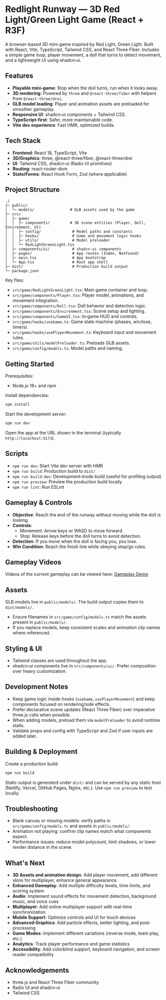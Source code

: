 # Redlight Runway — 3D Red Light/Green Light Game (React + R3F)

A browser-based 3D mini‑game inspired by Red Light, Green Light. Built with React, Vite, TypeScript, Tailwind CSS, and React Three Fiber. Includes a simple game loop, player movement, a doll that turns to detect movement, and a lightweight UI using shadcn‑ui.


## Features

- **Playable mini‑game**: Stop when the doll turns, run when it looks away.
- **3D rendering**: Powered by `three` and `@react-three/fiber` with helpers from `@react-three/drei`.
- **GLB model loading**: Player and animation assets are preloaded for smoother gameplay.
- **Responsive UI**: shadcn‑ui components + Tailwind CSS.
- **TypeScript-first**: Safer, more maintainable code.
- **Vite dev experience**: Fast HMR, optimized builds.


## Tech Stack

- **Frontend**: React 18, TypeScript, Vite
- **3D/Graphics**: three, @react-three/fiber, @react-three/drei
- **UI**: Tailwind CSS, shadcn‑ui (Radix UI primitives)
- **Routing**: react-router-dom
- **State/Forms**: React Hook Form, Zod (where applicable)


## Project Structure

```
./
├─ public/
│  └─ models/                # GLB assets used by the game
├─ src/
│  ├─ game/
│  │  ├─ components/         # 3D scene entities (Player, Doll, Environment, UI)
│  │  ├─ config/              # Model paths and constants
│  │  ├─ hooks/               # Game and movement logic hooks
│  │  ├─ utils/               # Model preloader
│  │  └─ RedLightGreenLight.tsx
│  ├─ components/ui/          # shadcn‑ui components
│  ├─ pages/                  # App routes (Index, NotFound)
│  ├─ main.tsx                # App bootstrap
│  └─ App.tsx                 # Root app shell
├─ dist/                      # Production build output
└─ package.json
```

Key files:
- `src/game/RedLightGreenLight.tsx`: Main game container and loop.
- `src/game/components/Player.tsx`: Player model, animations, and movement integration.
- `src/game/components/Doll.tsx`: Doll behavior and detection logic.
- `src/game/components/Environment.tsx`: Scene setup and lighting.
- `src/game/components/GameUI.tsx`: In‑game HUD and controls.
- `src/game/hooks/useGame.ts`: Game state machine (phases, win/lose, timers).
- `src/game/hooks/usePlayerMovement.ts`: Keyboard input and movement rules.
- `src/game/utils/modelPreloader.ts`: Preloads GLB assets.
- `src/game/config/models.ts`: Model paths and naming.


## Getting Started

Prerequisites:
- Node.js 18+ and npm

Install dependencies:

```sh
npm install
```

Start the development server:

```sh
npm run dev
```

Open the app at the URL shown in the terminal (typically `http://localhost:5173`).


## Scripts

- `npm run dev`: Start Vite dev server with HMR
- `npm run build`: Production build to `dist/`
- `npm run build:dev`: Development‑mode build (useful for profiling output)
- `npm run preview`: Preview the production build locally
- `npm run lint`: Run ESLint


## Gameplay & Controls

- **Objective**: Reach the end of the runway without moving while the doll is looking.
- **Controls**:
  - Movement: Arrow keys or WASD to move forward.
  - Stop: Release keys before the doll turns to avoid detection.
- **Detection**: If you move when the doll is facing you, you lose.
- **Win Condition**: Reach the finish line while obeying stop/go rules.

## Gameplay Videos

Videos of the current gameplay can be viewed here: [Gameplay Demo](https://charlesdarwinuni-my.sharepoint.com/:v:/g/personal/s363610_students_cdu_edu_au/EQXS8XCHTOBKv1h2wU3oKEkBHVnVkYws5y0CqamRZYo2Ww?email=reem.sherif%40cdu.edu.au&e=fizOhS)


## Assets

GLB models live in `public/models/`. The build output copies them to `dist/models/`.
- Ensure filenames in `src/game/config/models.ts` match the assets present in `public/models/`.
- If you replace models, keep consistent scales and animation clip names where referenced.


## Styling & UI

- Tailwind classes are used throughout the app.
- shadcn‑ui components live in `src/components/ui/`. Prefer composition over heavy customization.


## Development Notes

- Keep game logic inside hooks (`useGame`, `usePlayerMovement`) and keep components focused on rendering/side effects.
- Prefer declarative scene updates (React Three Fiber) over imperative three.js calls when possible.
- When adding models, preload them via `modelPreloader` to avoid runtime stalls.
- Validate props and config with TypeScript and Zod if user inputs are added later.


## Building & Deployment

Create a production build:

```sh
npm run build
```

Static output is generated under `dist/` and can be served by any static host (Netlify, Vercel, GitHub Pages, Nginx, etc.). Use `npm run preview` to test locally.


## Troubleshooting

- Blank canvas or missing models: verify paths in `src/game/config/models.ts` and assets in `public/models/`.
- Animation not playing: confirm clip names match what components expect.
- Performance issues: reduce model polycount, limit shadows, or lower render distance in the scene.

## What's Next

- **3D Assets and animation design**: Add player movement, add different skins for multiplayer, enhance general appearance
- **Enhanced Gameplay**: Add multiple difficulty levels, time limits, and scoring system
- **Audio**: Implement sound effects for movement detection, background music, and voice cues
- **Multiplayer**: Add online multiplayer support with real-time synchronization
- **Mobile Support**: Optimize controls and UI for touch devices
- **Advanced Graphics**: Add particle effects, better lighting, and post-processing
- **Game Modes**: Implement different variations (reverse mode, team play, etc.)
- **Analytics**: Track player performance and game statistics
- **Accessibility**: Add colorblind support, keyboard navigation, and screen reader compatibility

## Acknowledgements

- three.js and React Three Fiber community
- Radix UI and shadcn‑ui
- Tailwind CSS
